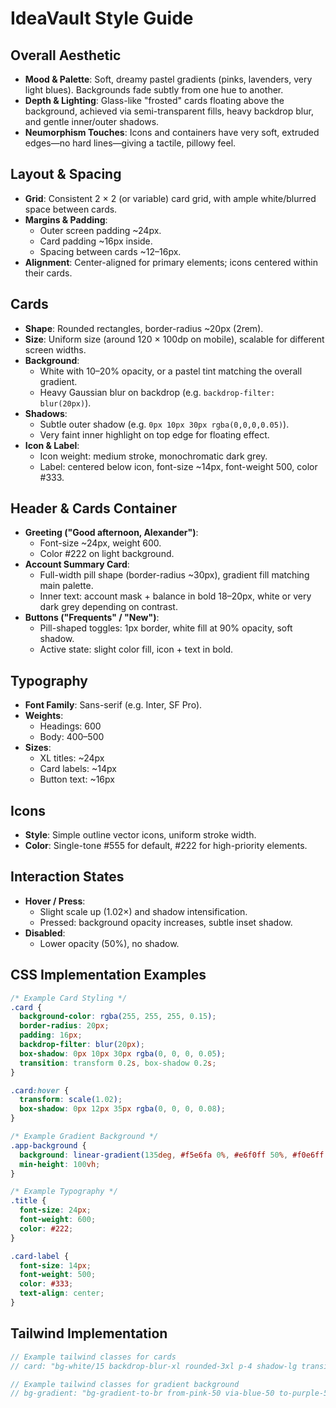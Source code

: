 # IdeaVault Style Guide

## Overall Aesthetic

* **Mood & Palette**: Soft, dreamy pastel gradients (pinks, lavenders, very light blues). Backgrounds fade subtly from one hue to another.
* **Depth & Lighting**: Glass-like "frosted" cards floating above the background, achieved via semi-transparent fills, heavy backdrop blur, and gentle inner/outer shadows.
* **Neumorphism Touches**: Icons and containers have very soft, extruded edges—no hard lines—giving a tactile, pillowy feel.

## Layout & Spacing

* **Grid**: Consistent 2 × 2 (or variable) card grid, with ample white/blurred space between cards.
* **Margins & Padding**:
  * Outer screen padding ~24px.
  * Card padding ~16px inside.
  * Spacing between cards ~12–16px.
* **Alignment**: Center-aligned for primary elements; icons centered within their cards.

## Cards

* **Shape**: Rounded rectangles, border-radius ~20px (2rem).
* **Size**: Uniform size (around 120 × 100dp on mobile), scalable for different screen widths.
* **Background**:
  * White with 10–20% opacity, or a pastel tint matching the overall gradient.
  * Heavy Gaussian blur on backdrop (e.g. `backdrop-filter: blur(20px)`).
* **Shadows**:
  * Subtle outer shadow (e.g. `0px 10px 30px rgba(0,0,0,0.05)`).
  * Very faint inner highlight on top edge for floating effect.
* **Icon & Label**:
  * Icon weight: medium stroke, monochromatic dark grey.
  * Label: centered below icon, font-size ~14px, font-weight 500, color #333.

## Header & Cards Container

* **Greeting ("Good afternoon, Alexander")**:
  * Font-size ~24px, weight 600.
  * Color #222 on light background.
* **Account Summary Card**:
  * Full-width pill shape (border-radius ~30px), gradient fill matching main palette.
  * Inner text: account mask + balance in bold 18–20px, white or very dark grey depending on contrast.
* **Buttons ("Frequents" / "New")**:
  * Pill-shaped toggles: 1px border, white fill at 90% opacity, soft shadow.
  * Active state: slight color fill, icon + text in bold.

## Typography

* **Font Family**: Sans-serif (e.g. Inter, SF Pro).
* **Weights**:
  * Headings: 600
  * Body: 400–500
* **Sizes**:
  * XL titles: ~24px
  * Card labels: ~14px
  * Button text: ~16px

## Icons

* **Style**: Simple outline vector icons, uniform stroke width.
* **Color**: Single-tone #555 for default, #222 for high-priority elements.

## Interaction States

* **Hover / Press**:
  * Slight scale up (1.02×) and shadow intensification.
  * Pressed: background opacity increases, subtle inset shadow.
* **Disabled**:
  * Lower opacity (50%), no shadow.

## CSS Implementation Examples

```css
/* Example Card Styling */
.card {
  background-color: rgba(255, 255, 255, 0.15);
  border-radius: 20px;
  padding: 16px;
  backdrop-filter: blur(20px);
  box-shadow: 0px 10px 30px rgba(0, 0, 0, 0.05);
  transition: transform 0.2s, box-shadow 0.2s;
}

.card:hover {
  transform: scale(1.02);
  box-shadow: 0px 12px 35px rgba(0, 0, 0, 0.08);
}

/* Example Gradient Background */
.app-background {
  background: linear-gradient(135deg, #f5e6fa 0%, #e6f0ff 50%, #f0e6ff 100%);
  min-height: 100vh;
}

/* Example Typography */
.title {
  font-size: 24px;
  font-weight: 600;
  color: #222;
}

.card-label {
  font-size: 14px;
  font-weight: 500;
  color: #333;
  text-align: center;
}
```

## Tailwind Implementation

```javascript
// Example tailwind classes for cards
// card: "bg-white/15 backdrop-blur-xl rounded-3xl p-4 shadow-lg transition-all hover:scale-[1.02] hover:shadow-xl"

// Example tailwind classes for gradient background
// bg-gradient: "bg-gradient-to-br from-pink-50 via-blue-50 to-purple-50"
```
